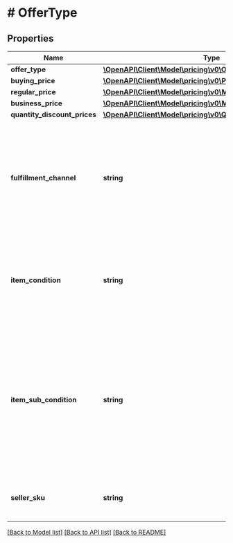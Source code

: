 # # OfferType

## Properties

Name | Type | Description | Notes
------------ | ------------- | ------------- | -------------
**offer_type** | [**\OpenAPI\Client\Model\pricing\v0\OfferCustomerType**](OfferCustomerType.md) |  | [optional]
**buying_price** | [**\OpenAPI\Client\Model\pricing\v0\PriceType**](PriceType.md) |  |
**regular_price** | [**\OpenAPI\Client\Model\pricing\v0\MoneyType**](MoneyType.md) |  |
**business_price** | [**\OpenAPI\Client\Model\pricing\v0\MoneyType**](MoneyType.md) |  | [optional]
**quantity_discount_prices** | [**\OpenAPI\Client\Model\pricing\v0\QuantityDiscountPriceType[]**](QuantityDiscountPriceType.md) |  | [optional]
**fulfillment_channel** | **string** | The fulfillment channel for the offer listing. Possible values:  * Amazon - Fulfilled by Amazon. * Merchant - Fulfilled by the seller. |
**item_condition** | **string** | The item condition for the offer listing. Possible values: New, Used, Collectible, Refurbished, or Club. |
**item_sub_condition** | **string** | The item subcondition for the offer listing. Possible values: New, Mint, Very Good, Good, Acceptable, Poor, Club, OEM, Warranty, Refurbished Warranty, Refurbished, Open Box, or Other. |
**seller_sku** | **string** | The seller stock keeping unit (SKU) of the item. |

[[Back to Model list]](../../README.md#models) [[Back to API list]](../../README.md#endpoints) [[Back to README]](../../README.md)
